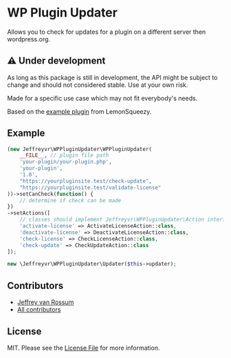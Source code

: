 # WP Plugin Updater

Allows you to check for updates for a plugin on a different server then wordpress.org.

## ⚠️ Under development

As long as this package is still in development, the API might be subject to change and should not considered stable. Use at your own risk.


Made for a specific use case which may not fit everybody's needs.

Based on the [example plugin](https://github.com/Make-Lemonade/lemonsqueezy-wp-updater-example) from LemonSqueezy.

## Example

```php
(new Jeffreyvr\WPPluginUpdater\WPPluginUpdater(
    __FILE__, // plugin file path
    'your-plugin/your-plugin.php',
    'your-plugin',
    '1.0',
    "https://yourpluginsite.test/check-update",
    "https://yourpluginsite.test/validate-license"
))->setCanCheck(function() {
    // determine if check can be made
})
->setActions([
    // classes should implement Jeffreyvr\WPPluginUpdater\Action interface 
    'activate-license' => ActivateLicenseAction::class,
    'deactivate-license' => DeactivateLicenseAction::class,
    'check-license' => CheckLicenseAction::class,
    'check-update' => CheckUpdateAction::class
]);

new \Jeffreyvr\WPPluginUpdater\Updater($this->updater);
```

## Contributors
* [Jeffrey van Rossum](https://github.com/jeffreyvr)
* [All contributors](https://github.com/jeffreyvr/wp-meta-box/graphs/contributors)

## License
MIT. Please see the [License File](/LICENSE) for more information.